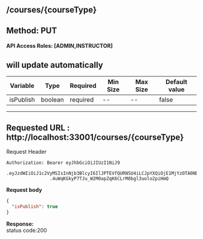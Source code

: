 
## /courses/{courseType}

## Method: PUT
#### API Access Roles: [ADMIN,INSTRUCTOR]

## will update automatically
Variable  | Type | Required | Min Size | Max Size | Default value
------------- | ------------- | ------------- | ------------- | ------------- | -------------
isPublish  | boolean  | required | -- | -- | false






---
Requested URL : http://localhost:33001/courses/{courseType}<br>
--
Request Header
```
Authorization: Bearer eyJhbGciOiJIUzI1NiJ9
                .eyJzdWIiOiJ1c2VyMSIsInNjb3BlcyI6IlJPTEVfQURNSU4iLCJpYXQiOjE1MjYzOTA0NDMsImV4cCI6MTUyNjQwODQ0M30
                .4uWqKGkyP7TJu_W2M0apZqK6CLrM8bgl3uolo2piHmQ
```
**Request body**
```json
{
  "isPublish": true
}
```
**Response:** <br>
status code:200

